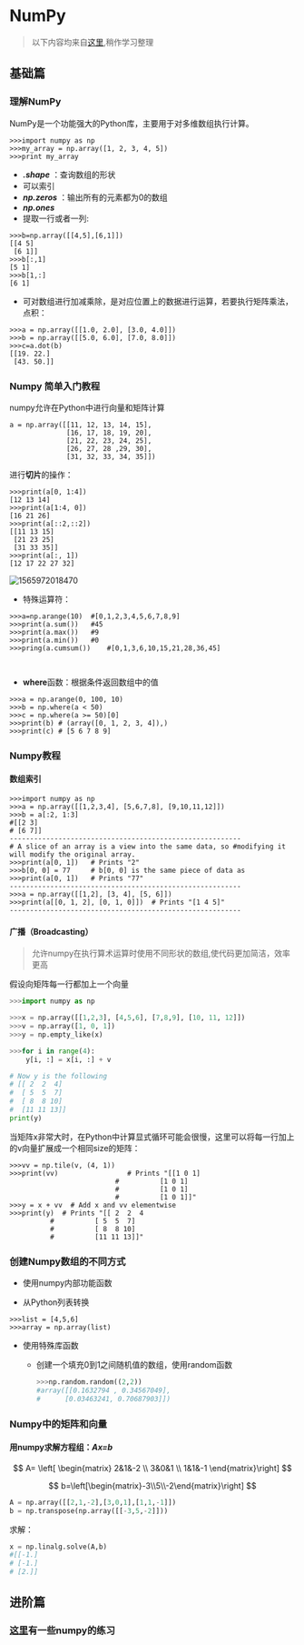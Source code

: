 # NumPy

>以下内容均来自[这里](https://www.numpy.org.cn/),稍作学习整理
## 基础篇

### 理解NumPy

NumPy是一个功能强大的Python库，主要用于对多维数组执行计算。
```
>>>import numpy as np 
>>>my_array = np.array([1, 2, 3, 4, 5]) 
>>>print my_array
```
- _**.shape**_ ：查询数组的形状
- 可以索引
- _**np.zeros**_ ：输出所有的元素都为0的数组
- _**np.ones**_
- 提取一行或者一列:
```
>>>b=np.array([[4,5],[6,1]])
[[4 5]
 [6 1]]
>>>b[:,1]
[5 1]
>>>b[1,:]
[6 1]
```

- 可对数组进行加减乘除，是对应位置上的数据进行运算，若要执行矩阵乘法，点积：
```
>>>a = np.array([[1.0, 2.0], [3.0, 4.0]]) 
>>>b = np.array([[5.0, 6.0], [7.0, 8.0]])
>>>c=a.dot(b)
[[19. 22.]
 [43. 50.]]
```

  

### Numpy 简单入门教程

numpy允许在Python中进行向量和矩阵计算

```
a = np.array([[11, 12, 13, 14, 15],
              [16, 17, 18, 19, 20],
              [21, 22, 23, 24, 25],
              [26, 27, 28 ,29, 30],
              [31, 32, 33, 34, 35]])
```

进行**切片**的操作：

```
>>>print(a[0, 1:4]) 
[12 13 14]
>>>print(a[1:4, 0]) 
[16 21 26]
>>>print(a[::2,::2]) 
[[11 13 15]
 [21 23 25]
 [31 33 35]]
>>>print(a[:, 1]) 
[12 17 22 27 32]
```

![1565972018470](C:\Users\Codemao\AppData\Roaming\Typora\typora-user-images\1565972018470.png)

- 特殊运算符：
```
>>>a=np.arange(10)	#[0,1,2,3,4,5,6,7,8,9]
>>>print(a.sum())	#45
>>>print(a.max())	#9
>>>print(a.min())	#0
>>>pring(a.cumsum())	#[0,1,3,6,10,15,21,28,36,45]

  
```

- **where**函数：根据条件返回数组中的值

```
>>>a = np.arange(0, 100, 10)
>>>b = np.where(a < 50) 
>>>c = np.where(a >= 50)[0]
>>>print(b) # (array([0, 1, 2, 3, 4]),)
>>>print(c) # [5 6 7 8 9]  
```
### Numpy教程

#### 数组索引

```
>>>import numpy as np
>>>a = np.array([[1,2,3,4], [5,6,7,8], [9,10,11,12]])
>>>b = a[:2, 1:3]
#[[2 3]
# [6 7]]
---------------------------------------------------------
# A slice of an array is a view into the same data, so #modifying it will modify the original array.
>>>print(a[0, 1])   # Prints "2"
>>>b[0, 0] = 77     # b[0, 0] is the same piece of data as 
>>>print(a[0, 1])   # Prints "77"
---------------------------------------------------------
>>>a = np.array([[1,2], [3, 4], [5, 6]])
>>>print(a[[0, 1, 2], [0, 1, 0]])  # Prints "[1 4 5]"
---------------------------------------------------------
```

#### 广播（Broadcasting）

> 允许numpy在执行算术运算时使用不同形状的数组,使代码更加简洁，效率更高

假设向矩阵每一行都加上一个向量

```python
>>>import numpy as np

>>>x = np.array([[1,2,3], [4,5,6], [7,8,9], [10, 11, 12]])
>>>v = np.array([1, 0, 1])
>>>y = np.empty_like(x)   

>>>for i in range(4):
    y[i, :] = x[i, :] + v

# Now y is the following
# [[ 2  2  4]
#  [ 5  5  7]
#  [ 8  8 10]
#  [11 11 13]]
print(y)
```

当矩阵x非常大时，在Python中计算显式循环可能会很慢，这里可以将每一行加上的v向量扩展成一个相同size的矩阵：

```
>>>vv = np.tile(v, (4, 1))   
>>>print(vv)                 # Prints "[[1 0 1]
                          #          [1 0 1]
                          #          [1 0 1]
                          #          [1 0 1]]"
>>>y = x + vv  # Add x and vv elementwise
>>>print(y)  # Prints "[[ 2  2  4
          #          [ 5  5  7]
          #          [ 8  8 10]
          #          [11 11 13]]"
```

### 创建Numpy数组的不同方式

- 使用numpy内部功能函数

- 从Python列表转换

```
>>>list = [4,5,6]
>>>array = np.array(list)
```

- 使用特殊库函数

  - 创建一个填充0到1之间随机值的数组，使用random函数

    ```python
    >>>np.random.random((2,2))
    #array([[0.1632794 , 0.34567049],
    #      [0.03463241, 0.70687903]])
    ```

    

### Numpy中的矩阵和向量

#### 用numpy求解方程组：_**Ax=b**_
$$
A= \left[ \begin{matrix} 2&1&-2 \\ 3&0&1 \\ 1&1&-1 \end{matrix}\right]
$$



$$
b=\left[\begin{matrix}-3\\5\\-2\end{matrix}\right]
$$


```python
A = np.array([[2,1,-2],[3,0,1],[1,1,-1]])
b = np.transpose(np.array([[-3,5,-2]]))
```

求解：

```python
x = np.linalg.solve(A,b)
#[[-1.]
# [-1.]
# [2.]]
```

## 进阶篇

### [这里](https://www.machinelearningplus.com/python/101-numpy-exercises-python/)有一些numpy的练习








